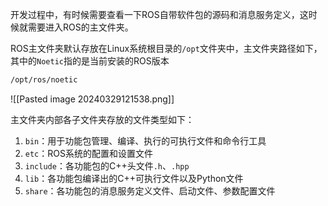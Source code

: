 开发过程中，有时候需要查看一下ROS自带软件包的源码和消息服务定义，这时候就需要进入ROS的主文件夹。

ROS主文件夹默认存放在Linux系统根目录的`/opt`文件夹中，主文件夹路径如下，其中的`Noetic`指的是当前安装的ROS版本

```bash
/opt/ros/noetic
```

![[Pasted image 20240329121538.png]]

主文件夹内部各子文件夹存放的文件类型如下：

1. `bin`：用于功能包管理、编译、执行的可执行文件和命令行工具
2. `etc`：ROS系统的配置和设置文件
3. `include`：各功能包的C++头文件`.h`、`.hpp`
4. `lib`：各功能包编译出的C++可执行文件以及Python文件
5. `share`：各功能包的消息服务定义文件、启动文件、参数配置文件